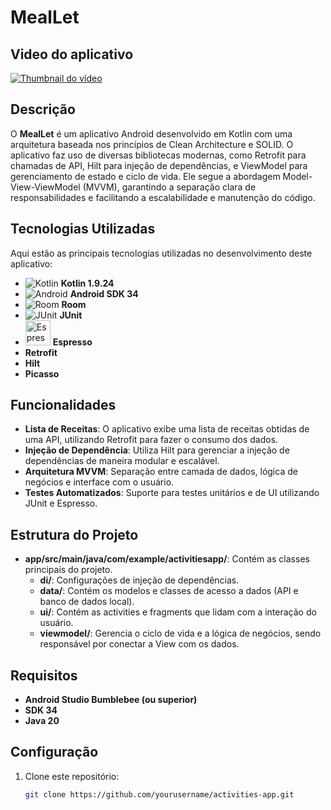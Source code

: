 # MealLet

## Video do aplicativo

[![Thumbnail do vídeo](https://img.youtube.com/vi/85blZ22s0Dk/0.jpg)](https://youtu.be/85blZ22s0Dk)


## Descrição

O **MealLet** é um aplicativo Android desenvolvido em Kotlin com uma arquitetura baseada nos princípios de Clean Architecture e SOLID. O aplicativo faz uso de diversas bibliotecas modernas, como Retrofit para chamadas de API, Hilt para injeção de dependências, e ViewModel para gerenciamento de estado e ciclo de vida. Ele segue a abordagem Model-View-ViewModel (MVVM), garantindo a separação clara de responsabilidades e facilitando a escalabilidade e manutenção do código.

## Tecnologias Utilizadas

Aqui estão as principais tecnologias utilizadas no desenvolvimento deste aplicativo:

- ![Kotlin](https://skillicons.dev/icons?i=kotlin) **Kotlin 1.9.24**
- ![Android](https://skillicons.dev/icons?i=androidstudio) **Android SDK 34**
- ![Room](https://skillicons.dev/icons?i=sqlite) **Room**
- ![JUnit](https://skillicons.dev/icons?i=java) **JUnit**
- <img src="https://developer.android.com/images/training/testing/espresso.png" alt="Espresso" width="40"/> **Espresso**
- **Retrofit**
- **Hilt**
- **Picasso**
## Funcionalidades

- **Lista de Receitas**: O aplicativo exibe uma lista de receitas obtidas de uma API, utilizando Retrofit para fazer o consumo dos dados.
- **Injeção de Dependência**: Utiliza Hilt para gerenciar a injeção de dependências de maneira modular e escalável.
- **Arquitetura MVVM**: Separação entre camada de dados, lógica de negócios e interface com o usuário.
- **Testes Automatizados**: Suporte para testes unitários e de UI utilizando JUnit e Espresso.
  
## Estrutura do Projeto

- **app/src/main/java/com/example/activitiesapp/**: Contém as classes principais do projeto.
  - **di/**: Configurações de injeção de dependências.
  - **data/**: Contém os modelos e classes de acesso a dados (API e banco de dados local).
  - **ui/**: Contém as activities e fragments que lidam com a interação do usuário.
  - **viewmodel/**: Gerencia o ciclo de vida e a lógica de negócios, sendo responsável por conectar a View com os dados.
  
## Requisitos

- **Android Studio Bumblebee (ou superior)**
- **SDK 34**
- **Java 20**
  
## Configuração

1. Clone este repositório:
   ```bash
   git clone https://github.com/yourusername/activities-app.git
